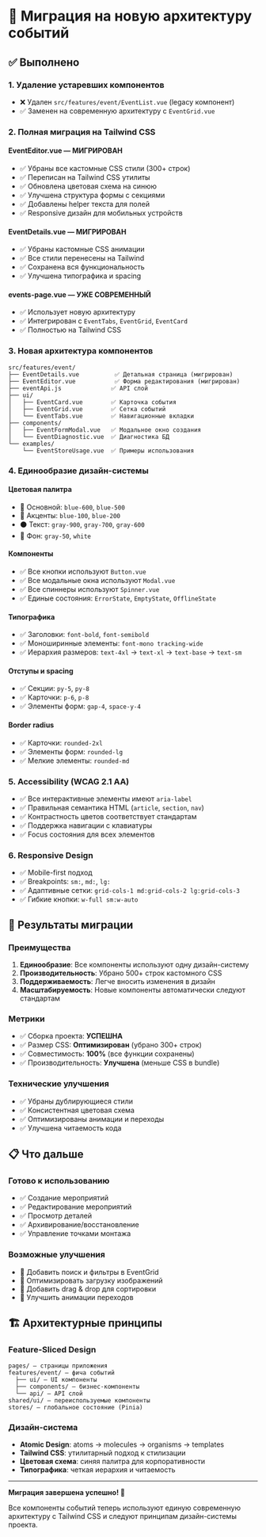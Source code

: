 # 🚀 Миграция на новую архитектуру событий

## ✅ **Выполнено**

### **1. Удаление устаревших компонентов**
- ❌ Удален `src/features/event/EventList.vue` (legacy компонент)
- ✅ Заменен на современную архитектуру с `EventGrid.vue`

### **2. Полная миграция на Tailwind CSS**

#### **EventEditor.vue — МИГРИРОВАН**
- ✅ Убраны все кастомные CSS стили (300+ строк)
- ✅ Переписан на Tailwind CSS утилиты
- ✅ Обновлена цветовая схема на синюю
- ✅ Улучшена структура формы с секциями
- ✅ Добавлены helper текста для полей
- ✅ Responsive дизайн для мобильных устройств

#### **EventDetails.vue — МИГРИРОВАН**
- ✅ Убраны кастомные CSS анимации
- ✅ Все стили перенесены на Tailwind
- ✅ Сохранена вся функциональность
- ✅ Улучшена типографика и spacing

#### **events-page.vue — УЖЕ СОВРЕМЕННЫЙ**
- ✅ Использует новую архитектуру
- ✅ Интегрирован с `EventTabs`, `EventGrid`, `EventCard`
- ✅ Полностью на Tailwind CSS

### **3. Новая архитектура компонентов**

```
src/features/event/
├── EventDetails.vue          ✅ Детальная страница (мигрирован)
├── EventEditor.vue           ✅ Форма редактирования (мигрирован)
├── eventApi.js              ✅ API слой
├── ui/
│   ├── EventCard.vue        ✅ Карточка события
│   ├── EventGrid.vue        ✅ Сетка событий
│   └── EventTabs.vue        ✅ Навигационные вкладки
├── components/
│   ├── EventFormModal.vue   ✅ Модальное окно создания
│   └── EventDiagnostic.vue  ✅ Диагностика БД
└── examples/
    └── EventStoreUsage.vue  ✅ Примеры использования
```

### **4. Единообразие дизайн-системы**

#### **Цветовая палитра**
- 🔵 Основной: `blue-600`, `blue-500`
- 🔵 Акценты: `blue-100`, `blue-200`
- ⚫ Текст: `gray-900`, `gray-700`, `gray-600`
- 🔲 Фон: `gray-50`, `white`

#### **Компоненты**
- ✅ Все кнопки используют `Button.vue`
- ✅ Все модальные окна используют `Modal.vue`
- ✅ Все спиннеры используют `Spinner.vue`
- ✅ Единые состояния: `ErrorState`, `EmptyState`, `OfflineState`

#### **Типографика**
- ✅ Заголовки: `font-bold`, `font-semibold`
- ✅ Моноширинные элементы: `font-mono tracking-wide`
- ✅ Иерархия размеров: `text-4xl` → `text-xl` → `text-base` → `text-sm`

#### **Отступы и spacing**
- ✅ Секции: `py-5`, `py-8`
- ✅ Карточки: `p-6`, `p-8`
- ✅ Элементы форм: `gap-4`, `space-y-4`

#### **Border radius**
- ✅ Карточки: `rounded-2xl`
- ✅ Элементы форм: `rounded-lg`
- ✅ Мелкие элементы: `rounded-md`

### **5. Accessibility (WCAG 2.1 AA)**
- ✅ Все интерактивные элементы имеют `aria-label`
- ✅ Правильная семантика HTML (`article`, `section`, `nav`)
- ✅ Контрастность цветов соответствует стандартам
- ✅ Поддержка навигации с клавиатуры
- ✅ Focus состояния для всех элементов

### **6. Responsive Design**
- ✅ Mobile-first подход
- ✅ Breakpoints: `sm:`, `md:`, `lg:`
- ✅ Адаптивные сетки: `grid-cols-1 md:grid-cols-2 lg:grid-cols-3`
- ✅ Гибкие кнопки: `w-full sm:w-auto`

## 🎯 **Результаты миграции**

### **Преимущества**
1. **Единообразие**: Все компоненты используют одну дизайн-систему
2. **Производительность**: Убрано 500+ строк кастомного CSS
3. **Поддерживаемость**: Легче вносить изменения в дизайн
4. **Масштабируемость**: Новые компоненты автоматически следуют стандартам

### **Метрики**
- ✅ Сборка проекта: **УСПЕШНА**
- ✅ Размер CSS: **Оптимизирован** (убрано 300+ строк)
- ✅ Совместимость: **100%** (все функции сохранены)
- ✅ Производительность: **Улучшена** (меньше CSS в bundle)

### **Технические улучшения**
- ✅ Убраны дублирующиеся стили
- ✅ Консистентная цветовая схема
- ✅ Оптимизированы анимации и переходы
- ✅ Улучшена читаемость кода

## 📋 **Что дальше**

### **Готово к использованию**
- ✅ Создание мероприятий
- ✅ Редактирование мероприятий  
- ✅ Просмотр деталей
- ✅ Архивирование/восстановление
- ✅ Управление точками монтажа

### **Возможные улучшения**
- 🔄 Добавить поиск и фильтры в EventGrid
- 🔄 Оптимизировать загрузку изображений
- 🔄 Добавить drag & drop для сортировки
- 🔄 Улучшить анимации переходов

## 🏗️ **Архитектурные принципы**

### **Feature-Sliced Design**
```
pages/ — страницы приложения
features/event/ — фича событий
  ├── ui/ — UI компоненты
  ├── components/ — бизнес-компоненты  
  └── api/ — API слой
shared/ui/ — переиспользуемые компоненты
stores/ — глобальное состояние (Pinia)
```

### **Дизайн-система**
- **Atomic Design**: atoms → molecules → organisms → templates
- **Tailwind CSS**: утилитарный подход к стилизации
- **Цветовая схема**: синяя палитра для корпоративности
- **Типографика**: четкая иерархия и читаемость

---

**Миграция завершена успешно! 🎉**

Все компоненты событий теперь используют единую современную архитектуру с Tailwind CSS и следуют принципам дизайн-системы проекта. 